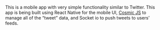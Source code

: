 This is a mobile app with very simple functionality similar to Twitter. This app is being built using React Native for the mobile UI, [Cosmic JS](https://cosmicjs.com/) to manage all of the “tweet” data, and Socket io to push tweets to users’ feeds.
